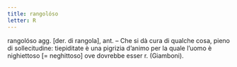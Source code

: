 ```yaml
---
title: rangolóso
letter: R
---
```

rangolóso agg. [der. di rangola], ant. – Che si dà cura di qualche cosa, pieno di sollecitudine: tiepiditate è una pigrizia d’animo per la quale l’uomo è nighiettoso [= neghittoso] ove dovrebbe esser r. (Giamboni).
